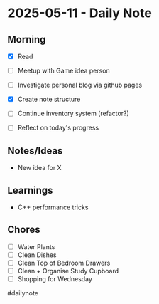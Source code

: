 # 2025-05-11 - Daily Note

## Morning
- [x] Read
- [ ] Meetup with Game idea person
- [ ] Investigate personal blog via github pages
- [x] Create note structure
- [ ] Continue inventory system (refactor?)
- [ ] Reflect on today's progress


## Notes/Ideas
- New idea for X

## Learnings
- C++ performance tricks

## Chores
- [ ] Water Plants
- [ ] Clean Dishes
- [ ] Clean Top of Bedroom Drawers
- [ ] Clean + Organise Study Cupboard
- [ ] Shopping for Wednesday

#dailynote